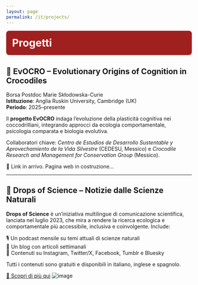 ```yaml
---
layout: page
permalink: /it/projects/
---
```


<div style="background-color:#a02020; padding:1rem; border-radius:8px; text-align:left; margin-bottom: 2rem;">
  <h1 style="margin: 0; font-size: 2em; color:white;">Progetti</h1>
</div>

## 🐊 EvOCRO – Evolutionary Origins of Cognition in Crocodiles

Borsa Postdoc Marie Skłodowska-Curie  
**Istituzione**: Anglia Ruskin University, Cambridge (UK)  
**Periodo**: 2025–presente  

Il **progetto EvOCRO** indaga l’evoluzione della plasticità cognitiva nei coccodrilliani, integrando approcci da ecologia comportamentale, psicologia comparata e biologia evolutiva.

Collaboratori chiave: *Centro de Estudios de Desarrollo Sustentable y Aprovechamiento de la Vida Silvestre* (CEDESU, Messico) e *Crocodile Research and Management for Conservation Group* (Messico).

🔗 Link in arrivo. Pagina web in costruzione...

---

## 📢 Drops of Science – Notizie dalle Scienze Naturali

**Drops of Science** è un’iniziativa multilingue di comunicazione scientifica, lanciata nel luglio 2023, che mira a rendere la ricerca ecologica e comportamentale più accessibile, inclusiva e coinvolgente. Include:

🎙️ Un podcast mensile su temi attuali di scienze naturali  
📝 Un blog con articoli settimanali  
📱 Contenuti su Instagram, Twitter/X, Facebook, Tumblr e Bluesky  

Tutti i contenuti sono gratuiti e disponibili in italiano, inglese e spagnolo.

[🔗 Scopri di più qui](https://linktr.ee/dropsofscienceofficial)
![image](https://github.com/user-attachments/assets/51b8fd1c-7eca-4615-b545-3c8272784b17)
